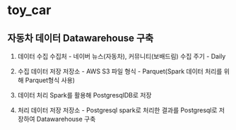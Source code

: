 # toy_car
## 자동차 데이터 Datawarehouse 구축

1. 데이터 수집
  수집처 - 네이버 뉴스(자동차), 커뮤니티(보배드림)
  수집 주기 - Daily

2. 수집 데이터 저장
   저장소 - AWS S3
   파일 형식 - Parquet(Spark 데이터 처리를 위해 Parquet형식 사용)

3. 데이터 처리
  Spark를 활용해 PostgresqlDB로 저장
  
4. 처리 데이터 저장
   저장소 - Postgresql
   spark로 처리한 결과를 Postgresql로 저장하여 Datawarehouse 구축
